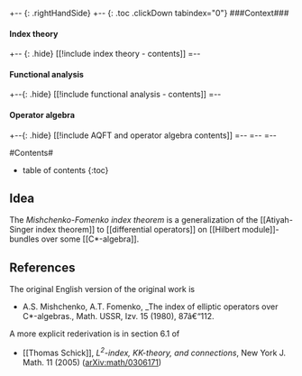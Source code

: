 
+-- {: .rightHandSide}
+-- {: .toc .clickDown tabindex="0"}
###Context###
#### Index theory
+-- {: .hide}
[[!include index theory - contents]]
=--
#### Functional analysis
+--{: .hide}
[[!include functional analysis - contents]]
=--
#### Operator algebra
+--{: .hide}
[[!include AQFT and operator algebra contents]]
=--
=--
=--


#Contents#
* table of contents
{:toc}

## Idea

The _Mishchenko-Fomenko index theorem_ is a generalization of the [[Atiyah-Singer index theorem]] to [[differential operators]] on [[Hilbert module]]-bundles over some [[C*-algebra]].

## References

The original English version of the original work is 

* A.S. Mishchenko, A.T. Fomenko, _The index of elliptic operators over C*-algebras., Math. USSR, Izv. 15 (1980), 87â€“112. 

A more explicit rederivation is in section 6.1 of 

* [[Thomas Schick]], _$L^2$-index, KK-theory, and connections_, New York J. Math. 11 (2005) ([arXiv:math/0306171](http://arxiv.org/abs/math/0306171))


